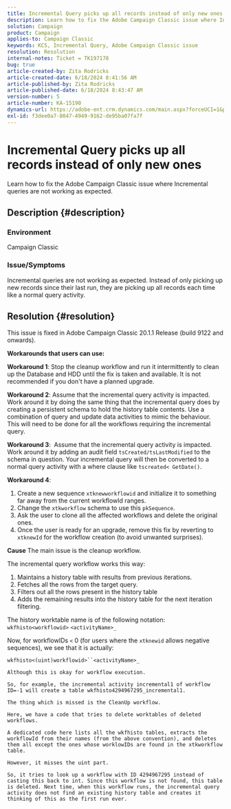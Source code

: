 ```yaml
---
title: Incremental Query picks up all records instead of only new ones
description: Learn how to fix the Adobe Campaign Classic issue where Incremental queries are not working as expected.
solution: Campaign
product: Campaign
applies-to: Campaign Classic
keywords: KCS, Incremental Query, Adobe Campaign Classic issue
resolution: Resolution
internal-notes: Ticket = TK197178
bug: true
article-created-by: Zita Rodricks
article-created-date: 6/18/2024 8:41:56 AM
article-published-by: Zita Rodricks
article-published-date: 6/18/2024 8:43:47 AM
version-number: 5
article-number: KA-15190
dynamics-url: https://adobe-ent.crm.dynamics.com/main.aspx?forceUCI=1&pagetype=entityrecord&etn=knowledgearticle&id=bc610d9d-4e2d-ef11-840a-002248084fbb
exl-id: f3dee0a7-8047-4949-9162-de95ba07fa7f
---
```

# Incremental Query picks up all records instead of only new ones


Learn how to fix the Adobe Campaign Classic issue where Incremental queries are not working as expected.

## Description {#description}


### <b>Environment</b>

Campaign Classic



### <b>Issue/Symptoms</b>

Incremental queries are not working as expected. Instead of only picking up new records since their last run, they are picking up all records each time like a normal query activity.


## Resolution {#resolution}


This issue is fixed in Adobe Campaign Classic 20.1.1 Release (build 9122 and onwards).

<b>Workarounds that users can use:</b>

<b>Workaround 1</b>: Stop the cleanup workflow and run it intermittently to clean up the Database and HDD until the fix is taken and available. It is not recommended if you don't have a planned upgrade.

<b>Workaround 2</b>: Assume that the incremental query activity is impacted. Work around it by doing the same thing that the incremental query does by creating a persistent schema to hold the history table contents. Use a combination of query and update data activities to mimic the behaviour. This will need to be done for all the workflows requiring the incremental query.

<b>Workaround 3</b>:  Assume that the incremental query activity is impacted. Work around it by adding an audit field `tsCreated/tsLastModified` to the schema in question. Your incremental query will then be converted to a normal query activity with a where clause like `tscreated< GetDate()`.

<b>Workaround 4</b>:

1. Create a new sequence `xtknewworkflowid` and initialize it to something far away from the current workflowId ranges.
2. Change the `xtkworkflow` schema to use this `pkSequence`.
3. Ask the user to clone all the affected workflows and delete the original ones.
4. Once the user is ready for an upgrade, remove this fix by reverting to `xtknewId` for the workflow creation (to avoid unwanted surprises).

<b>Cause</b>
The main issue is the cleanup workflow.

The incremental query workflow works this way:

1. Maintains a history table with results from previous iterations.
2. Fetches all the rows from the target query.
3. Filters out all the rows present in the history table
4. Adds the remaining results into the history table for the next iteration filtering.


The history worktable name is of the following notation:
`wkfhisto<workflowid>` `<activityName>_`

Now, for workflowIDs `<`  0 (for users where the `xtknewid` allows negative sequences), we see that it is actually:

`wkfhisto<(uint)workflowid>``<activityName>_`

`Although this is okay for workflow execution.`

`So, for example, the incremental activity incremental1 of workflow ID=-1 will create a table wkfhisto4294967295_incremental1.`

`The thing which is missed is the CleanUp workflow.`

`Here, we have a code that tries to delete worktables of deleted workflows.`

`A dedicated code here lists all the wkfhisto tables, extracts the workflowId from their names (from the above convention), and deletes them all except the ones whose worklowIDs are found in the xtkworkflow table.`

`However, it misses the uint part.`

`So, it tries to look up a workflow with ID 4294967295 instead of casting this back to int. Since this workflow is not found, this table is deleted. Next time, when this workflow runs, the incremental query activity does not find an existing history table and creates it thinking of this as the first run ever.`
